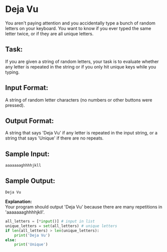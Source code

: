 # Deja Vu
You aren't paying attention and you accidentally type a bunch of random letters on your keyboard. You want to know if you ever typed the same letter twice, or if they are all unique letters.

## Task: 
If you are given a string of random letters, your task is to evaluate whether any letter is repeated in the string or if you only hit unique keys while you typing.

## Input Format: 
A string of random letter characters (no numbers or other buttons were pressed).

## Output Format: 
A string that says 'Deja Vu' if any letter is repeated in the input string, or a string that says 'Unique' if there are no repeats.

## Sample Input: 
```aaaaaaaghhhhjkll```

## Sample Output: 
```Deja Vu```

**Explanation:**  
Your program should output 'Deja Vu' because there are many repetitions in 'aaaaaaaghhhhjkll'.


```python
all_letters = [*input()] # input in list
unique_letters = set(all_letters) # unique letters
if len(all_letters) > len(unique_letters):
    print('Deja Vu')
else:
    print('Unique')
```
